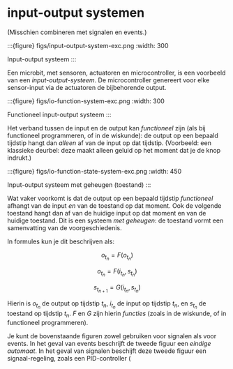 # input-output systemen

(Misschien combineren met signalen en events.)

:::{figure} figs/input-output-system-exc.png
:width: 300

Input-output systeem
:::

Een microbit, met sensoren, actuatoren en microcontroller, is een voorbeeld van een *input-output-systeem*.
De microcontroller genereert voor elke sensor-input via de actuatoren de bijbehorende output.

:::{figure} figs/io-function-system-exc.png
:width: 300

Functioneel input-output systeem
:::

Het verband tussen de input en de output kan *functioneel* zijn (als bij functioneel programmeren, of in de wiskunde): de output op een bepaald tijdstip hangt dan *alleen* af van de input op dat tijdstip.
(Voorbeeld: een klassieke deurbel: deze maakt alleen geluid op het moment dat je de knop indrukt.)

:::{figure} figs/io-function-state-system-exc.png
:width: 450

Input-output systeem met geheugen (toestand)
:::

Wat vaker voorkomt is dat de output op een bepaald tijdstip *functioneel* afhangt van de input *en* van de toestand op dat moment. Ook de volgende toestand hangt dan af van de huidige input op dat moment en van de huidige toestand. Dit is een systeem *met geheugen*: de toestand vormt een samenvatting van de voorgeschiedenis.

In formules kun je dit beschrijven als:

$$
o_{t_{n}} = F(o_{t_{n}})
$$

$$
o_{t_{n}} = F(i_{t_{n}}, s_{t_{n}})
$$

$$
s_{t_{n+1}} = G(i_{t_{n}}, s_{t_{n}})
$$

Hierin is $o_{t_{n}}$ de output op tijdstip ${t_{n}}$, 
$i_{t_{n}}$ de input op tijdstip ${t_{n}}$, 
en $s_{t_{n}}$ de toestand op tijdstip ${t_{n}}$.
$F$ en $G$ zijn hierin *functies* (zoals in de wiskunde, of in functioneel programmeren).

Je kunt de bovenstaande figuren zowel gebruiken voor signalen als voor events.
In het geval van events beschrijft de tweede figuur een *eindige automaat*. 
In het geval van signalen beschijft deze tweede figuur een signaal-regeling, zoals een PID-controller (
